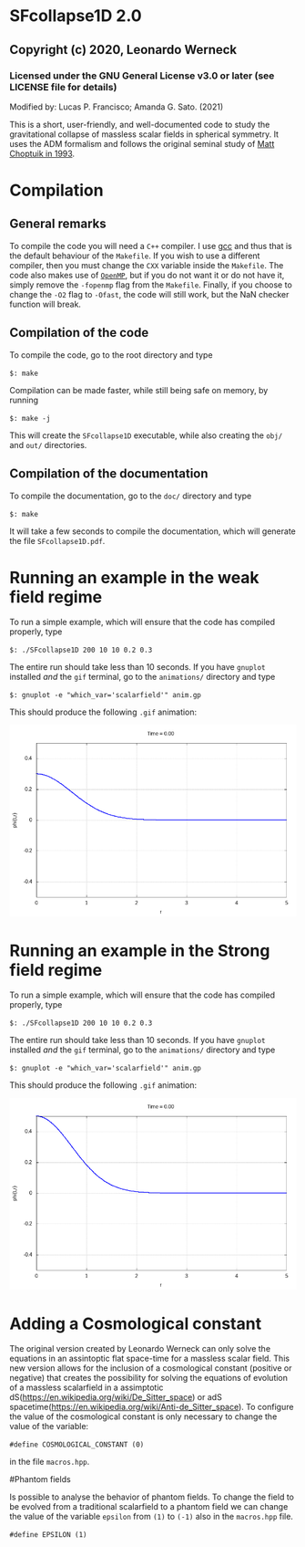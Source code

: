 # SFcollapse1D 2.0
## Copyright (c) 2020, Leonardo Werneck
### Licensed under the GNU General License v3.0 or later (see LICENSE file for details)
Modified by: Lucas P. Francisco; Amanda G. Sato. (2021)

This is a short, user-friendly, and well-documented code to study the gravitational collapse of massless scalar fields in spherical symmetry. It uses the ADM formalism and follows the original seminal study of [Matt Choptuik in 1993](https://journals.aps.org/prl/abstract/10.1103/PhysRevLett.70.9).

# Compilation

## General remarks

To compile the code you will need a `C++` compiler. I use [gcc](https://gcc.gnu.org/) and thus that is the default behaviour of the `Makefile`. If you wish to use a different compiler, then you must change the `CXX` variable inside the `Makefile`. The code also makes use of [`OpenMP`](https://www.openmp.org/), but if you do not want it or do not have it, simply remove the `-fopenmp` flag from the `Makefile`. Finally, if you choose to change the `-O2` flag to `-Ofast`, the code will still work, but the NaN checker function will break.

## Compilation of the code

To compile the code, go to the root directory and type

`$: make`

Compilation can be made faster, while still being safe on memory, by running

`$: make -j`

This will create the `SFcollapse1D` executable, while also creating the `obj/` and `out/` directories.

## Compilation of the documentation

To compile the documentation, go to the `doc/` directory and type

`$: make`

It will take a few seconds to compile the documentation, which will generate the file `SFcollapse1D.pdf`.

# Running an example in the weak field regime

To run a simple example, which will ensure that the code has compiled properly, type

`$: ./SFcollapse1D 200 10 10 0.2 0.3`

The entire run should take less than 10 seconds. If you have `gnuplot` installed *and* the `gif` terminal, go to the `animations/` directory and type

`$: gnuplot -e "which_var='scalarfield'" anim.gp`

This should produce the following `.gif` animation:

![SFcollapse1D output: scalar field in the weak field regime](animations/scalarfield_weak_eg.gif "SFcollapse1D output: scalar field in the weak field regime")

# Running an example in the Strong field regime

To run a simple example, which will ensure that the code has compiled properly, type

`$: ./SFcollapse1D 200 10 10 0.2 0.3`

The entire run should take less than 10 seconds. If you have `gnuplot` installed *and* the `gif` terminal, go to the `animations/` directory and type

`$: gnuplot -e "which_var='scalarfield'" anim.gp`

This should produce the following `.gif` animation:

![SFcollapse1D output: scalar field in the weak field regime](animations/scalarfield_strong_eg.gif "SFcollapse1D output: scalar field in the weak field regime")


# Adding a Cosmological constant

The original version created by Leonardo Werneck can only solve the equations in an assintoptic flat space-time for a massless scalar field. This new version allows for the inclusion of a cosmological constant (positive or negative) that creates the possibility for solving the equations of evolution of a massless scalarfield in a assimptotic dS(https://en.wikipedia.org/wiki/De_Sitter_space) or adS spacetime(https://en.wikipedia.org/wiki/Anti-de_Sitter_space). To configure the value of the cosmological constant is only necessary to change the value of the variable: 

`#define COSMOLOGICAL_CONSTANT (0)`

in the file `macros.hpp`.

#Phantom fields

Is possible to analyse the behavior of phantom fields. To change the field to be evolved from a traditional scalarfield to a phantom field we can change the value of the variable `epsilon` from `(1)` to `(-1)` also in the `macros.hpp` file.

`#define EPSILON (1)`


